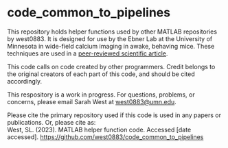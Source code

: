 # code_common_to_pipelines

This repository holds helper functions used by other MATLAB repositories by west0883. It is designed for use by the Ebner Lab at the University of Minnesota in wide-field calcium imaging in awake, behaving mice. These techniques are used in a [peer-reviewed scientific article](https://doi.org/10.1093/cercor/bhab373). 

This code calls on code created by other programmers. Credit belongs to the original creators of each part of this code, and should be cited accordingly.

This respository is a work in progress. For questions, problems, or concerns, please email Sarah West at [west0883@umn.edu](west0883@umn.edu).

Please cite the primary repository used if this code is used in any papers or publications. Or, please cite as: <br>
West, SL. (2023). MATLAB helper function code. Accessed [date accessed]. https://github.com/west0883/code_common_to_pipelines
